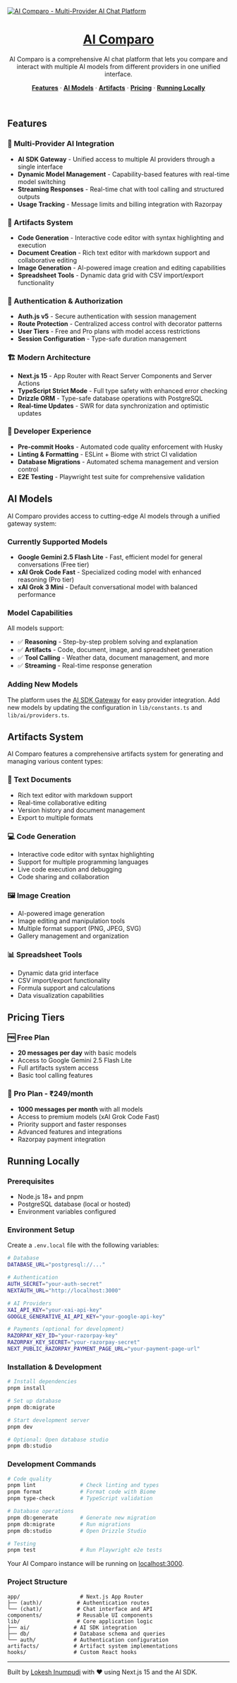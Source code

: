 <a href="#">
  <img alt="AI Comparo - Multi-Provider AI Chat Platform" src="app/(chat)/opengraph-image.png">
  <h1 align="center">AI Comparo</h1>
</a>

<p align="center">
    AI Comparo is a comprehensive AI chat platform that lets you compare and interact with multiple AI models from different providers in one unified interface.
</p>

<p align="center">
  <a href="#features"><strong>Features</strong></a> ·
  <a href="#ai-models"><strong>AI Models</strong></a> ·
  <a href="#artifacts-system"><strong>Artifacts</strong></a> ·
  <a href="#pricing-tiers"><strong>Pricing</strong></a> ·
  <a href="#running-locally"><strong>Running Locally</strong></a>
</p>
<br/>

## Features

### 🤖 Multi-Provider AI Integration

- **AI SDK Gateway** - Unified access to multiple AI providers through a single interface
- **Dynamic Model Management** - Capability-based features with real-time model switching
- **Streaming Responses** - Real-time chat with tool calling and structured outputs
- **Usage Tracking** - Message limits and billing integration with Razorpay

### 🎨 Artifacts System

- **Code Generation** - Interactive code editor with syntax highlighting and execution
- **Document Creation** - Rich text editor with markdown support and collaborative editing
- **Image Generation** - AI-powered image creation and editing capabilities
- **Spreadsheet Tools** - Dynamic data grid with CSV import/export functionality

### 🔐 Authentication & Authorization

- **Auth.js v5** - Secure authentication with session management
- **Route Protection** - Centralized access control with decorator patterns
- **User Tiers** - Free and Pro plans with model access restrictions
- **Session Configuration** - Type-safe duration management

### 🏗️ Modern Architecture

- **Next.js 15** - App Router with React Server Components and Server Actions
- **TypeScript Strict Mode** - Full type safety with enhanced error checking
- **Drizzle ORM** - Type-safe database operations with PostgreSQL
- **Real-time Updates** - SWR for data synchronization and optimistic updates

### 🎯 Developer Experience

- **Pre-commit Hooks** - Automated code quality enforcement with Husky
- **Linting & Formatting** - ESLint + Biome with strict CI validation
- **Database Migrations** - Automated schema management and version control
- **E2E Testing** - Playwright test suite for comprehensive validation

## AI Models

AI Comparo provides access to cutting-edge AI models through a unified gateway system:

### Currently Supported Models

- **Google Gemini 2.5 Flash Lite** - Fast, efficient model for general conversations (Free tier)
- **xAI Grok Code Fast** - Specialized coding model with enhanced reasoning (Pro tier)
- **xAI Grok 3 Mini** - Default conversational model with balanced performance

### Model Capabilities

All models support:

- ✅ **Reasoning** - Step-by-step problem solving and explanation
- ✅ **Artifacts** - Code, document, image, and spreadsheet generation
- ✅ **Tool Calling** - Weather data, document management, and more
- ✅ **Streaming** - Real-time response generation

### Adding New Models

The platform uses the [AI SDK Gateway](https://sdk.vercel.ai/docs/ai-sdk-gateway) for easy provider integration. Add new models by updating the configuration in `lib/constants.ts` and `lib/ai/providers.ts`.

## Artifacts System

AI Comparo features a comprehensive artifacts system for generating and managing various content types:

### 📝 Text Documents

- Rich text editor with markdown support
- Real-time collaborative editing
- Version history and document management
- Export to multiple formats

### 💻 Code Generation

- Interactive code editor with syntax highlighting
- Support for multiple programming languages
- Live code execution and debugging
- Code sharing and collaboration

### 🖼️ Image Creation

- AI-powered image generation
- Image editing and manipulation tools
- Multiple format support (PNG, JPEG, SVG)
- Gallery management and organization

### 📊 Spreadsheet Tools

- Dynamic data grid interface
- CSV import/export functionality
- Formula support and calculations
- Data visualization capabilities

## Pricing Tiers

### 🆓 Free Plan

- **20 messages per day** with basic models
- Access to Google Gemini 2.5 Flash Lite
- Full artifacts system access
- Basic tool calling features

### 💎 Pro Plan - ₹249/month

- **1000 messages per month** with all models
- Access to premium models (xAI Grok Code Fast)
- Priority support and faster responses
- Advanced features and integrations
- Razorpay payment integration

## Running Locally

### Prerequisites

- Node.js 18+ and pnpm
- PostgreSQL database (local or hosted)
- Environment variables configured

### Environment Setup

Create a `.env.local` file with the following variables:

```bash
# Database
DATABASE_URL="postgresql://..."

# Authentication
AUTH_SECRET="your-auth-secret"
NEXTAUTH_URL="http://localhost:3000"

# AI Providers
XAI_API_KEY="your-xai-api-key"
GOOGLE_GENERATIVE_AI_API_KEY="your-google-api-key"

# Payments (optional for development)
RAZORPAY_KEY_ID="your-razorpay-key"
RAZORPAY_KEY_SECRET="your-razorpay-secret"
NEXT_PUBLIC_RAZORPAY_PAYMENT_PAGE_URL="your-payment-page-url"
```

### Installation & Development

```bash
# Install dependencies
pnpm install

# Set up database
pnpm db:migrate

# Start development server
pnpm dev

# Optional: Open database studio
pnpm db:studio
```

### Development Commands

```bash
# Code quality
pnpm lint              # Check linting and types
pnpm format            # Format code with Biome
pnpm type-check        # TypeScript validation

# Database operations
pnpm db:generate       # Generate new migration
pnpm db:migrate        # Run migrations
pnpm db:studio         # Open Drizzle Studio

# Testing
pnpm test              # Run Playwright e2e tests
```

Your AI Comparo instance will be running on [localhost:3000](http://localhost:3000).

### Project Structure

```
app/                   # Next.js App Router
├── (auth)/           # Authentication routes
└── (chat)/           # Chat interface and API
components/           # Reusable UI components
lib/                  # Core application logic
├── ai/              # AI SDK integration
├── db/              # Database schema and queries
└── auth/            # Authentication configuration
artifacts/           # Artifact system implementations
hooks/               # Custom React hooks
```

---

Built by [Lokesh Inumpudi](https://github.com/lokesh-inumpudi1) with ❤️ using Next.js 15 and the AI SDK.
